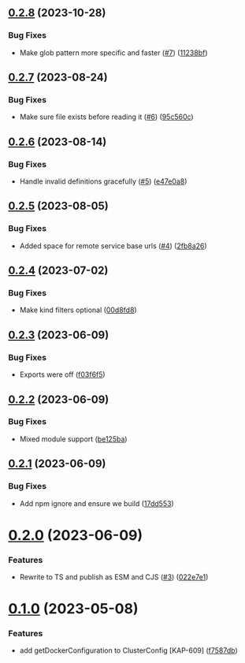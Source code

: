 ## [0.2.8](https://github.com/kapetacom/local-cluster-config/compare/v0.2.7...v0.2.8) (2023-10-28)


### Bug Fixes

* Make glob pattern more specific and faster ([#7](https://github.com/kapetacom/local-cluster-config/issues/7)) ([11238bf](https://github.com/kapetacom/local-cluster-config/commit/11238bfd1f0810f3e665e6df33ef8cbee275a3fa))

## [0.2.7](https://github.com/kapetacom/local-cluster-config/compare/v0.2.6...v0.2.7) (2023-08-24)


### Bug Fixes

* Make sure file exists before reading it ([#6](https://github.com/kapetacom/local-cluster-config/issues/6)) ([95c560c](https://github.com/kapetacom/local-cluster-config/commit/95c560cb5dfb8ac038d9e10b463cbca23082fea2))

## [0.2.6](https://github.com/kapetacom/local-cluster-config/compare/v0.2.5...v0.2.6) (2023-08-14)


### Bug Fixes

* Handle invalid definitions gracefully ([#5](https://github.com/kapetacom/local-cluster-config/issues/5)) ([e47e0a8](https://github.com/kapetacom/local-cluster-config/commit/e47e0a85580d6735cb6802ff72b425f1b231e3a7))

## [0.2.5](https://github.com/kapetacom/local-cluster-config/compare/v0.2.4...v0.2.5) (2023-08-05)


### Bug Fixes

* Added space for remote service base urls ([#4](https://github.com/kapetacom/local-cluster-config/issues/4)) ([2fb8a26](https://github.com/kapetacom/local-cluster-config/commit/2fb8a264ca998bda53262e36e917be30e41b4f5f))

## [0.2.4](https://github.com/kapetacom/local-cluster-config/compare/v0.2.3...v0.2.4) (2023-07-02)


### Bug Fixes

* Make kind filters optional ([00d8fd8](https://github.com/kapetacom/local-cluster-config/commit/00d8fd82bb4f24a99435a87ea96a37eb6d11d14d))

## [0.2.3](https://github.com/kapetacom/local-cluster-config/compare/v0.2.2...v0.2.3) (2023-06-09)


### Bug Fixes

* Exports were off ([f03f6f5](https://github.com/kapetacom/local-cluster-config/commit/f03f6f51aabc63fe65e1a2e27aff3da52ca93400))

## [0.2.2](https://github.com/kapetacom/local-cluster-config/compare/v0.2.1...v0.2.2) (2023-06-09)


### Bug Fixes

* Mixed module support ([be125ba](https://github.com/kapetacom/local-cluster-config/commit/be125ba89aacba0fe3b81c81647842be79895934))

## [0.2.1](https://github.com/kapetacom/local-cluster-config/compare/v0.2.0...v0.2.1) (2023-06-09)


### Bug Fixes

* Add npm ignore and ensure we build ([17dd553](https://github.com/kapetacom/local-cluster-config/commit/17dd5531e4afc31d3f03fc1f3784013c99c30af0))

# [0.2.0](https://github.com/kapetacom/local-cluster-config/compare/v0.1.0...v0.2.0) (2023-06-09)


### Features

* Rewrite to TS and publish as ESM and CJS ([#3](https://github.com/kapetacom/local-cluster-config/issues/3)) ([022e7e1](https://github.com/kapetacom/local-cluster-config/commit/022e7e15303dda34fa10e66b0d44726870ac9ee4))

# [0.1.0](https://github.com/kapetacom/local-cluster-config/compare/v0.0.23...v0.1.0) (2023-05-08)

### Features

-   add getDockerConfiguration to ClusterConfig [KAP-609] ([f7587db](https://github.com/kapetacom/local-cluster-config/commit/f7587db0b15557a56f94bff021b75bf9539724a5))
